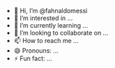 - 👋 Hi, I’m @fahnaldomessi
- 👀 I’m interested in ...
- 🌱 I’m currently learning ...
- 💞️ I’m looking to collaborate on ...
- 📫 How to reach me ...
- 😄 Pronouns: ...
- ⚡ Fun fact: ...

<!---
fahnaldomessi/fahnaldomessi is a ✨ special ✨ repository because its `README.md` (this file) appears on your GitHub profile.
You can click the Preview link to take a look at your changes.
--->
